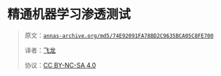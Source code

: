 # 精通机器学习渗透测试

> 原文：[`annas-archive.org/md5/74E92091FA78BD2C9635BCA05C8FE700`](https://annas-archive.org/md5/74E92091FA78BD2C9635BCA05C8FE700)
> 
> 译者：[飞龙](https://github.com/wizardforcel)
> 
> 协议：[CC BY-NC-SA 4.0](http://creativecommons.org/licenses/by-nc-sa/4.0/)
